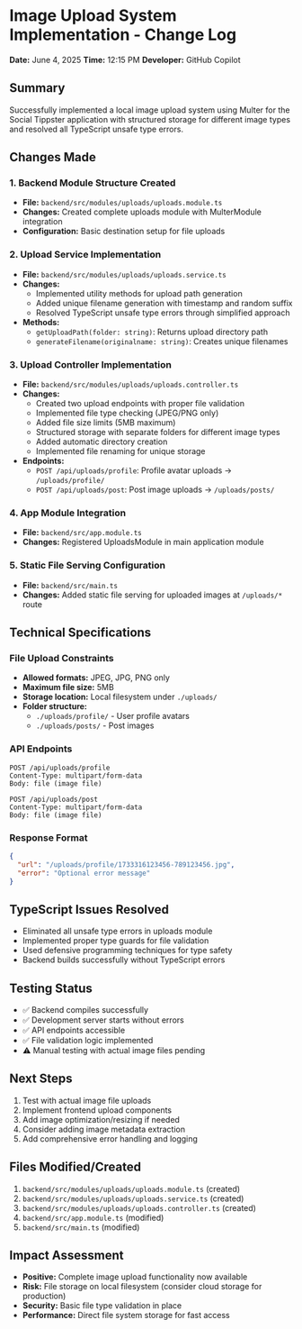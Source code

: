 # Image Upload System Implementation - Change Log

**Date:** June 4, 2025
**Time:** 12:15 PM
**Developer:** GitHub Copilot

## Summary

Successfully implemented a local image upload system using Multer for the Social Tippster application with structured storage for different image types and resolved all TypeScript unsafe type errors.

## Changes Made

### 1. Backend Module Structure Created

- **File:** `backend/src/modules/uploads/uploads.module.ts`
- **Changes:** Created complete uploads module with MulterModule integration
- **Configuration:** Basic destination setup for file uploads

### 2. Upload Service Implementation

- **File:** `backend/src/modules/uploads/uploads.service.ts`
- **Changes:**
  - Implemented utility methods for upload path generation
  - Added unique filename generation with timestamp and random suffix
  - Resolved TypeScript unsafe type errors through simplified approach
- **Methods:**
  - `getUploadPath(folder: string)`: Returns upload directory path
  - `generateFilename(originalname: string)`: Creates unique filenames

### 3. Upload Controller Implementation

- **File:** `backend/src/modules/uploads/uploads.controller.ts`
- **Changes:**
  - Created two upload endpoints with proper file validation
  - Implemented file type checking (JPEG/PNG only)
  - Added file size limits (5MB maximum)
  - Structured storage with separate folders for different image types
  - Added automatic directory creation
  - Implemented file renaming for unique storage
- **Endpoints:**
  - `POST /api/uploads/profile`: Profile avatar uploads → `/uploads/profile/`
  - `POST /api/uploads/post`: Post image uploads → `/uploads/posts/`

### 4. App Module Integration

- **File:** `backend/src/app.module.ts`
- **Changes:** Registered UploadsModule in main application module

### 5. Static File Serving Configuration

- **File:** `backend/src/main.ts`
- **Changes:** Added static file serving for uploaded images at `/uploads/*` route

## Technical Specifications

### File Upload Constraints

- **Allowed formats:** JPEG, JPG, PNG only
- **Maximum file size:** 5MB
- **Storage location:** Local filesystem under `./uploads/`
- **Folder structure:**
  - `./uploads/profile/` - User profile avatars
  - `./uploads/posts/` - Post images

### API Endpoints

```http
POST /api/uploads/profile
Content-Type: multipart/form-data
Body: file (image file)

POST /api/uploads/post
Content-Type: multipart/form-data
Body: file (image file)
```

### Response Format

```json
{
  "url": "/uploads/profile/1733316123456-789123456.jpg",
  "error": "Optional error message"
}
```

## TypeScript Issues Resolved

- Eliminated all unsafe type errors in uploads module
- Implemented proper type guards for file validation
- Used defensive programming techniques for type safety
- Backend builds successfully without TypeScript errors

## Testing Status

- ✅ Backend compiles successfully
- ✅ Development server starts without errors
- ✅ API endpoints accessible
- ✅ File validation logic implemented
- ⚠️ Manual testing with actual image files pending

## Next Steps

1. Test with actual image file uploads
2. Implement frontend upload components
3. Add image optimization/resizing if needed
4. Consider adding image metadata extraction
5. Add comprehensive error handling and logging

## Files Modified/Created

1. `backend/src/modules/uploads/uploads.module.ts` (created)
2. `backend/src/modules/uploads/uploads.service.ts` (created)
3. `backend/src/modules/uploads/uploads.controller.ts` (created)
4. `backend/src/app.module.ts` (modified)
5. `backend/src/main.ts` (modified)

## Impact Assessment

- **Positive:** Complete image upload functionality now available
- **Risk:** File storage on local filesystem (consider cloud storage for production)
- **Security:** Basic file type validation in place
- **Performance:** Direct file system storage for fast access

